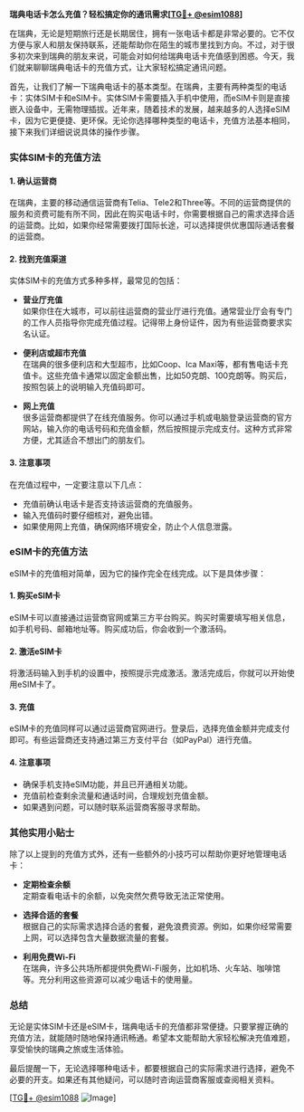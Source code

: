**瑞典电话卡怎么充值？轻松搞定你的通讯需求[[TG💪+ @esim1088](https://t.me/s/esim1088)]**

在瑞典，无论是短期旅行还是长期居住，拥有一张电话卡都是非常必要的。它不仅方便与家人和朋友保持联系，还能帮助你在陌生的城市里找到方向。不过，对于很多初次来到瑞典的朋友来说，可能会对如何给瑞典电话卡充值感到困惑。今天，我们就来聊聊瑞典电话卡的充值方式，让大家轻松搞定通讯问题。

首先，让我们了解一下瑞典电话卡的基本类型。在瑞典，主要有两种类型的电话卡：实体SIM卡和eSIM卡。实体SIM卡需要插入手机中使用，而eSIM卡则是直接嵌入设备中，无需物理插拔。近年来，随着技术的发展，越来越多的人选择eSIM卡，因为它更便捷、更环保。无论你选择哪种类型的电话卡，充值方法基本相同，接下来我们详细说说具体的操作步骤。

### 实体SIM卡的充值方法

#### 1. 确认运营商
在瑞典，主要的移动通信运营商有Telia、Tele2和Three等。不同的运营商提供的服务和资费可能有所不同，因此在购买电话卡时，你需要根据自己的需求选择合适的运营商。比如，如果你经常需要拨打国际长途，可以选择提供优惠国际通话套餐的运营商。

#### 2. 找到充值渠道
实体SIM卡的充值方式多种多样，最常见的包括：

- **营业厅充值**  
  如果你住在大城市，可以前往运营商的营业厅进行充值。通常营业厅会有专门的工作人员指导你完成充值过程。记得带上身份证件，因为有些运营商要求实名认证。

- **便利店或超市充值**  
  在瑞典的很多便利店和大型超市，比如Coop、Ica Maxi等，都有售电话卡充值卡。这些充值卡通常以固定金额出售，比如50克朗、100克朗等。购买后，按照包装上的说明输入充值码即可。

- **网上充值**  
  很多运营商都提供了在线充值服务。你可以通过手机或电脑登录运营商的官方网站，输入你的电话号码和充值金额，然后按照提示完成支付。这种方式非常方便，尤其适合不想出门的朋友们。

#### 3. 注意事项
在充值过程中，一定要注意以下几点：
- 充值前确认电话卡是否支持该运营商的充值服务。
- 输入充值码时要仔细核对，避免出错。
- 如果使用网上充值，确保网络环境安全，防止个人信息泄露。

### eSIM卡的充值方法

eSIM卡的充值相对简单，因为它的操作完全在线完成。以下是具体步骤：

#### 1. 购买eSIM卡
eSIM卡可以直接通过运营商官网或第三方平台购买。购买时需要填写相关信息，如手机号码、邮箱地址等。购买成功后，你会收到一个激活码。

#### 2. 激活eSIM卡
将激活码输入到手机的设置中，按照提示完成激活。激活完成后，你就可以开始使用eSIM卡了。

#### 3. 充值
eSIM卡的充值同样可以通过运营商官网进行。登录后，选择充值金额并完成支付即可。有些运营商还支持通过第三方支付平台（如PayPal）进行充值。

#### 4. 注意事项
- 确保手机支持eSIM功能，并且已开通相关功能。
- 充值前检查剩余流量和通话时间，合理规划充值金额。
- 如果遇到问题，可以随时联系运营商客服寻求帮助。

### 其他实用小贴士

除了以上提到的充值方式外，还有一些额外的小技巧可以帮助你更好地管理电话卡：

- **定期检查余额**  
  定期查看电话卡的余额，以免突然欠费导致无法正常使用。

- **选择合适的套餐**  
  根据自己的实际需求选择合适的套餐，避免浪费资源。例如，如果你经常需要上网，可以选择包含大量数据流量的套餐。

- **利用免费Wi-Fi**  
  在瑞典，许多公共场所都提供免费Wi-Fi服务，比如机场、火车站、咖啡馆等。充分利用这些资源可以减少电话卡的使用量。

### 总结

无论是实体SIM卡还是eSIM卡，瑞典电话卡的充值都非常便捷。只要掌握正确的充值方法，就能随时随地保持通讯畅通。希望本文能帮助大家轻松解决充值难题，享受愉快的瑞典之旅或生活体验。

最后提醒一下，无论选择哪种电话卡，都要根据自己的实际需求进行选择，避免不必要的开支。如果还有其他疑问，可以随时咨询运营商客服或查阅相关资料。

[[TG💪+ @esim1088](https://t.me/s/esim1088) ![Image](https://i.postimg.cc/4NQfJmqS/Snipaste-2025-05-13-00-14-12.png)]